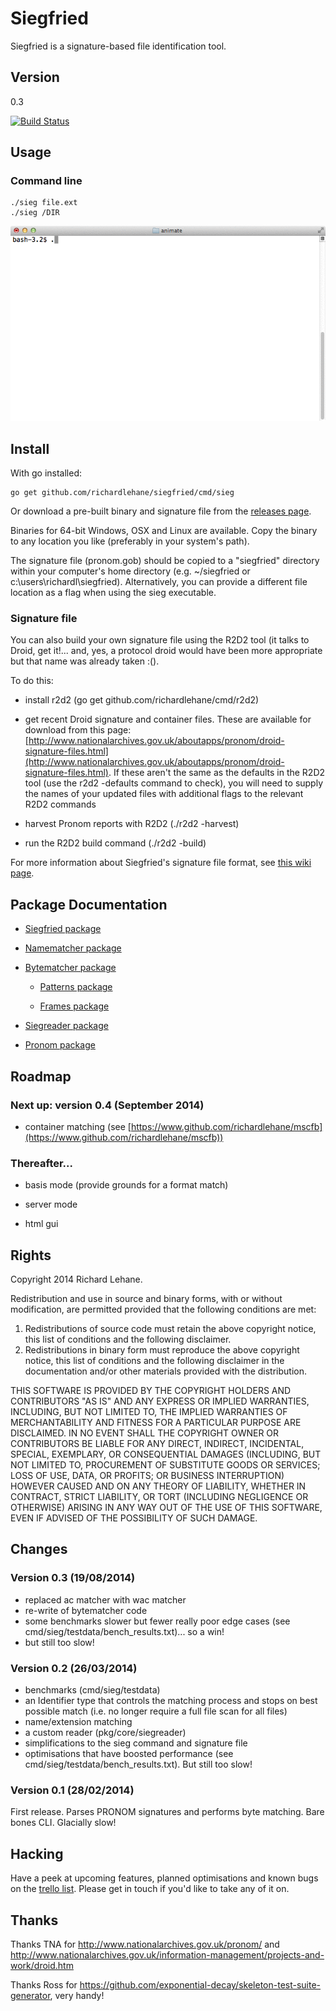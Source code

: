 # Siegfried

Siegfried is a signature-based file identification tool.

## Version

0.3

[![Build Status](https://travis-ci.org/richardlehane/siegfried.png?branch=master)](https://travis-ci.org/richardlehane/siegfried)

## Usage

### Command line

    ./sieg file.ext
    ./sieg /DIR

![Usage](usage.gif)

## Install

With go installed: 

    go get github.com/richardlehane/siegfried/cmd/sieg

Or download a pre-built binary and signature file from the [releases page](https://github.com/richardlehane/siegfried/releases/tag/v0.2).

Binaries for 64-bit Windows, OSX and Linux are available. Copy the binary to any location you like (preferably in your system's path).

The signature file (pronom.gob) should be copied to a "siegfried" directory within your computer's home directory (e.g. ~/siegfried or c:\users\richardl\siegfried). Alternatively, you can provide a different file location as a flag when using the sieg executable.

### Signature file

You can also build your own signature file using the R2D2 tool (it talks to Droid, get it!... and, yes, a protocol droid would have been more appropriate but that name was already taken :().

To do this:

- install r2d2 (go get github.com/richardlehane/cmd/r2d2)

- get recent Droid signature and container files. These are available for download from this page: [http://www.nationalarchives.gov.uk/aboutapps/pronom/droid-signature-files.html](http://www.nationalarchives.gov.uk/aboutapps/pronom/droid-signature-files.html). If these aren't the same as the defaults in the R2D2 tool (use the r2d2 -defaults command to check), you will need to supply the names of your updated files with additional flags to the relevant R2D2 commands

- harvest Pronom reports with R2D2 (./r2d2 -harvest)

- run the R2D2 build command (./r2d2 -build)

For more information about Siegfried's signature file format, see [this wiki page](https://github.com/richardlehane/siegfried/wiki/Siegfried-signature-format). 

## Package Documentation

- [Siegfried package](http://godoc.org/github.com/richardlehane/siegfried/pkg/core)

- [Namematcher package](http://godoc.org/github.com/richardlehane/siegfried/pkg/core/namematcher)

- [Bytematcher package](http://godoc.org/github.com/richardlehane/siegfried/pkg/core/bytematcher)

	- [Patterns package](http://godoc.org/github.com/richardlehane/siegfried/pkg/core/bytematcher/patterns)

	- [Frames package](http://godoc.org/github.com/richardlehane/siegfried/pkg/core/bytematcher/frames)

- [Siegreader package](http://godoc.org/github.com/richardlehane/siegfried/pkg/core/siegreader)

- [Pronom package](http://godoc.org/github.com/richardlehane/siegfried/pkg/pronom)

## Roadmap

### Next up: version 0.4 (September 2014)

- container matching (see [https://www.github.com/richardlehane/mscfb](https://www.github.com/richardlehane/mscfb))

### Thereafter...

- basis mode (provide grounds for a format match)

- server mode

- html gui 

## Rights

Copyright 2014 Richard Lehane. 

Redistribution and use in source and binary forms, with or without
modification, are permitted provided that the following conditions are met:

1. Redistributions of source code must retain the above copyright notice, this
   list of conditions and the following disclaimer.
2. Redistributions in binary form must reproduce the above copyright notice,
   this list of conditions and the following disclaimer in the documentation
   and/or other materials provided with the distribution.

THIS SOFTWARE IS PROVIDED BY THE COPYRIGHT HOLDERS AND CONTRIBUTORS "AS IS" AND
ANY EXPRESS OR IMPLIED WARRANTIES, INCLUDING, BUT NOT LIMITED TO, THE IMPLIED
WARRANTIES OF MERCHANTABILITY AND FITNESS FOR A PARTICULAR PURPOSE ARE
DISCLAIMED. IN NO EVENT SHALL THE COPYRIGHT OWNER OR CONTRIBUTORS BE LIABLE FOR
ANY DIRECT, INDIRECT, INCIDENTAL, SPECIAL, EXEMPLARY, OR CONSEQUENTIAL DAMAGES
(INCLUDING, BUT NOT LIMITED TO, PROCUREMENT OF SUBSTITUTE GOODS OR SERVICES;
LOSS OF USE, DATA, OR PROFITS; OR BUSINESS INTERRUPTION) HOWEVER CAUSED AND
ON ANY THEORY OF LIABILITY, WHETHER IN CONTRACT, STRICT LIABILITY, OR TORT
(INCLUDING NEGLIGENCE OR OTHERWISE) ARISING IN ANY WAY OUT OF THE USE OF THIS
SOFTWARE, EVEN IF ADVISED OF THE POSSIBILITY OF SUCH DAMAGE.

## Changes
### Version 0.3 (19/08/2014)
- replaced ac matcher with wac matcher
- re-write of bytematcher code
- some benchmarks slower but fewer really poor edge cases (see cmd/sieg/testdata/bench_results.txt)... so a win!
- but still too slow!

### Version 0.2 (26/03/2014)

- benchmarks (cmd/sieg/testdata)
- an Identifier type that controls the matching process and stops on best possible match (i.e. no longer require a full file scan for all files)
- name/extension matching
- a custom reader (pkg/core/siegreader)
- simplifications to the sieg command and signature file
- optimisations that have boosted performance (see cmd/sieg/testdata/bench_results.txt). But still too slow!

### Version 0.1 (28/02/2014)

First release. Parses PRONOM signatures and performs byte matching. Bare bones CLI. Glacially slow!

## Hacking

Have a peek at upcoming features, planned optimisations and known bugs on the [trello list](https://trello.com/b/ABXkGk6T/siegfried). Please get in touch if you'd like to take any of it on.

## Thanks

Thanks TNA for http://www.nationalarchives.gov.uk/pronom/ and http://www.nationalarchives.gov.uk/information-management/projects-and-work/droid.htm

Thanks Ross for https://github.com/exponential-decay/skeleton-test-suite-generator, very handy!